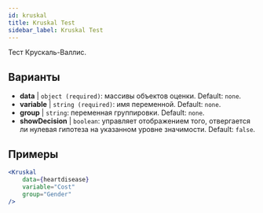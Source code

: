 ```yaml
---
id: kruskal
title: Kruskal Test
sidebar_label: Kruskal Test
---
```


Тест Крускаль-Валлис.

## Варианты

* __data__ | `object (required)`: массивы объектов оценки. Default: `none`.
* __variable__ | `string (required)`: имя переменной. Default: `none`.
* __group__ | `string`: переменная группировки. Default: `none`.
* __showDecision__ | `boolean`: управляет отображением того, отвергается ли нулевая гипотеза на указанном уровне значимости. Default: `false`.


## Примеры

```jsx live
<Kruskal
    data={heartdisease} 
    variable="Cost"
    group="Gender"
/>
```
